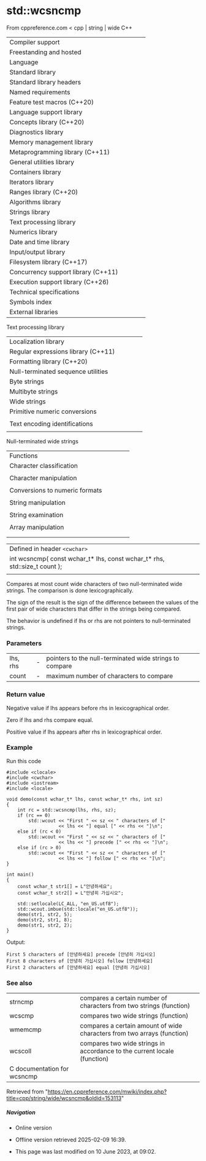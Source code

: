 # std::wcsncmp

From cppreference.com
< cpp‎ | string‎ | wide
C++

|  |  |  |  |  |
| --- | --- | --- | --- | --- |
| Compiler support | | | | |
| Freestanding and hosted | | | | |
| Language | | | | |
| Standard library | | | | |
| Standard library headers | | | | |
| Named requirements | | | | |
| Feature test macros (C++20) | | | | |
| Language support library | | | | |
| Concepts library (C++20) | | | | |
| Diagnostics library | | | | |
| Memory management library | | | | |
| Metaprogramming library (C++11) | | | | |
| General utilities library | | | | |
| Containers library | | | | |
| Iterators library | | | | |
| Ranges library (C++20) | | | | |
| Algorithms library | | | | |
| Strings library | | | | |
| Text processing library | | | | |
| Numerics library | | | | |
| Date and time library | | | | |
| Input/output library | | | | |
| Filesystem library (C++17) | | | | |
| Concurrency support library (C++11) | | | | |
| Execution support library (C++26) | | | | |
| Technical specifications | | | | |
| Symbols index | | | | |
| External libraries | | | | |

Text processing library

|  |  |  |  |  |
| --- | --- | --- | --- | --- |
| Localization library | | | | |
| Regular expressions library (C++11) | | | | |
| Formatting library (C++20) | | | | |
| Null-terminated sequence utilities | | | | |
| Byte strings | | | | |
| Multibyte strings | | | | |
| Wide strings | | | | |
| Primitive numeric conversions | | | | |
| |  |  |  |  |  | | --- | --- | --- | --- | --- | | to_chars(C++17) | | | | | | to_chars_result(C++17) | | | | | | from_chars(C++17) | | | | | | from_chars_result(C++17) | | | | | | chars_format(C++17) | | | | | |
| Text encoding identifications | | | | |
| |  |  |  |  |  | | --- | --- | --- | --- | --- | | text_encoding(C++26) | | | | | |

Null-terminated wide strings

|  |  |  |  |  |
| --- | --- | --- | --- | --- |
| Functions | | | | |
| Character classification | | | | |
| |  |  |  |  |  | | --- | --- | --- | --- | --- | | iswalnum | | | | | | iswalpha | | | | | | iswlower | | | | | | iswupper | | | | | | iswdigit | | | | | | iswxdigit | | | | | | wctype | | | | | | |  |  |  |  |  | | --- | --- | --- | --- | --- | | iswblank(C++11) | | | | | | iswctype | | | | | | iswcntrl | | | | | | iswgraph | | | | | | iswspace | | | | | | iswprint | | | | | | iswpunct | | | | | |
| Character manipulation | | | | |
| |  |  |  |  |  | | --- | --- | --- | --- | --- | | towlower | | | | | | towupper | | | | | | |  |  |  |  |  | | --- | --- | --- | --- | --- | | towctrans | | | | | | wctrans | | | | | |
| Conversions to numeric formats | | | | |
| |  |  |  |  |  | | --- | --- | --- | --- | --- | | wcstolwcstoll(C++11) | | | | | | wcstofwcstodwcstold(C++11)(C++11) | | | | | | |  |  |  |  |  | | --- | --- | --- | --- | --- | | wcstoulwcstoull(C++11) | | | | | | wcstoimaxwcstouimax(C++11)(C++11) | | | | | |  | | | | | |
| String manipulation | | | | |
| |  |  |  |  |  | | --- | --- | --- | --- | --- | | wcslen | | | | | | wcscmp | | | | | | wcscoll | | | | | | ****wcsncmp**** | | | | | | wcschr | | | | | | wcsrchr | | | | | | |  |  |  |  |  | | --- | --- | --- | --- | --- | | wcspbrk | | | | | | wcsspn | | | | | | wcscspn | | | | | | wcsstr | | | | | | wcstok | | | | | |  | | | | | |
| String examination | | | | |
| |  |  |  |  |  | | --- | --- | --- | --- | --- | | wcscpy | | | | | | wcsncpy | | | | | | wcsxfrm | | | | | | |  |  |  |  |  | | --- | --- | --- | --- | --- | | wcscat | | | | | | wcsncat | | | | | |  | | | | | |
| Array manipulation | | | | |
| |  |  |  |  |  | | --- | --- | --- | --- | --- | | wmemcpy | | | | | | wmemmove | | | | | | wmemcmp | | | | | | |  |  |  |  |  | | --- | --- | --- | --- | --- | | wmemchr | | | | | | wmemset | | | | | |  | | | | | |
| |  |  |  |  |  | | --- | --- | --- | --- | --- | | Types | | | | | | wctrans_t | | | | | | wctype_t | | | | | | wint_t | | | | | | |  |  |  |  |  | | --- | --- | --- | --- | --- | | Macros | | | | | | WCHAR_MIN WCHAR_MAX WEOF | | | | | |

|  |  |  |
| --- | --- | --- |
| Defined in header `<cwchar>` |  |  |
| int wcsncmp( const wchar_t\* lhs, const wchar_t\* rhs, std::size_t count ); |  |  |
|  |  |  |

Compares at most count wide characters of two null-terminated wide strings. The comparison is done lexicographically.

The sign of the result is the sign of the difference between the values of the first pair of wide characters that differ in the strings being compared.

The behavior is undefined if lhs or rhs are not pointers to null-terminated strings.

### Parameters

|  |  |  |
| --- | --- | --- |
| lhs, rhs | - | pointers to the null-terminated wide strings to compare |
| count | - | maximum number of characters to compare |

### Return value

Negative value if lhs appears before rhs in lexicographical order.

Zero if lhs and rhs compare equal.

Positive value if lhs appears after rhs in lexicographical order.

### Example

Run this code

```
#include <clocale>
#include <cwchar>
#include <iostream>
#include <locale>
 
void demo(const wchar_t* lhs, const wchar_t* rhs, int sz)
{
    int rc = std::wcsncmp(lhs, rhs, sz);
    if (rc == 0)
        std::wcout << "First " << sz << " characters of ["
                   << lhs << "] equal [" << rhs << "]\n";
    else if (rc < 0)
        std::wcout << "First " << sz << " characters of ["
                   << lhs << "] precede [" << rhs << "]\n";
    else if (rc > 0)
        std::wcout << "First " << sz << " characters of ["
                   << lhs << "] follow [" << rhs << "]\n";
}
 
int main()
{
    const wchar_t str1[] = L"안녕하세요";
    const wchar_t str2[] = L"안녕히 가십시오";
 
    std::setlocale(LC_ALL, "en_US.utf8");
    std::wcout.imbue(std::locale("en_US.utf8"));
    demo(str1, str2, 5);
    demo(str2, str1, 8);
    demo(str1, str2, 2);
}

```

Output:

```
First 5 characters of [안녕하세요] precede [안녕히 가십시오]
First 8 characters of [안녕히 가십시오] follow [안녕하세요]
First 2 characters of [안녕하세요] equal [안녕히 가십시오]

```

### See also

|  |  |
| --- | --- |
| strncmp | compares a certain number of characters from two strings   (function) |
| wcscmp | compares two wide strings   (function) |
| wmemcmp | compares a certain amount of wide characters from two arrays   (function) |
| wcscoll | compares two wide strings in accordance to the current locale   (function) |
| C documentation for wcsncmp | |

Retrieved from "<https://en.cppreference.com/mwiki/index.php?title=cpp/string/wide/wcsncmp&oldid=153113>"

##### Navigation

- Online version
- Offline version retrieved 2025-02-09 16:39.

- This page was last modified on 10 June 2023, at 09:02.